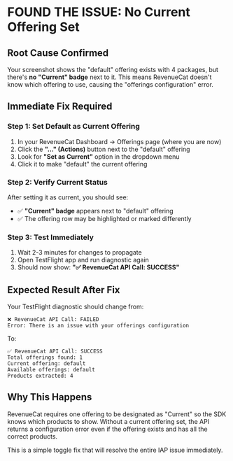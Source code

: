 # FOUND THE ISSUE: No Current Offering Set

## Root Cause Confirmed
Your screenshot shows the "default" offering exists with 4 packages, but there's **no "Current" badge** next to it. This means RevenueCat doesn't know which offering to use, causing the "offerings configuration" error.

## Immediate Fix Required

### Step 1: Set Default as Current Offering
1. In your RevenueCat Dashboard → Offerings page (where you are now)
2. Click the **"..." (Actions)** button next to the "default" offering
3. Look for **"Set as Current"** option in the dropdown menu
4. Click it to make "default" the current offering

### Step 2: Verify Current Status
After setting it as current, you should see:
- ✅ **"Current" badge** appears next to "default" offering
- ✅ The offering row may be highlighted or marked differently

### Step 3: Test Immediately
1. Wait 2-3 minutes for changes to propagate
2. Open TestFlight app and run diagnostic again
3. Should now show: **"✅ RevenueCat API Call: SUCCESS"**

## Expected Result After Fix

Your TestFlight diagnostic should change from:
```
❌ RevenueCat API Call: FAILED
Error: There is an issue with your offerings configuration
```

To:
```
✅ RevenueCat API Call: SUCCESS
Total offerings found: 1
Current offering: default
Available offerings: default
Products extracted: 4
```

## Why This Happens
RevenueCat requires one offering to be designated as "Current" so the SDK knows which products to show. Without a current offering set, the API returns a configuration error even if the offering exists and has all the correct products.

This is a simple toggle fix that will resolve the entire IAP issue immediately.